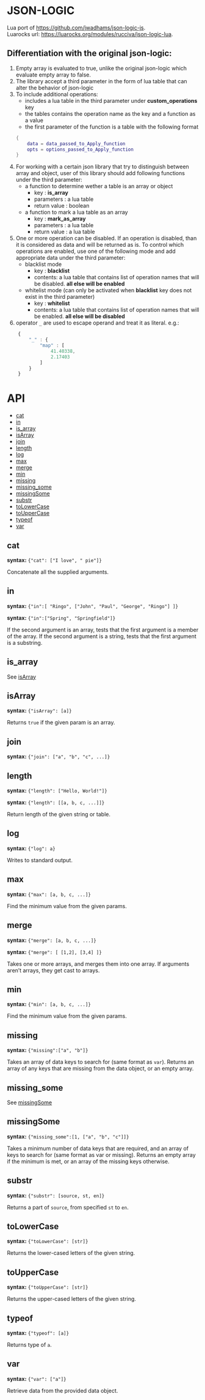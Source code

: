 # JSON-LOGIC

Lua port of <https://github.com/jwadhams/json-logic-js>.  
Luarocks url: <https://luarocks.org/modules/rucciva/json-logic-lua>.  

## Differentiation with the original json-logic:

1. Empty array is evaluated to true, unlike the original json-logic which evaluate empty array to false.
1. The library accept a third parameter in the form of lua table that can alter the behavior of json-logic
1. To include additional operations:
    - includes a lua table in the third parameter  under **custom_operations** key
    - the tables contains the operation name as the key and a function as a value
    - the first parameter of the function is a table with the following format
    ```lua
    {
        data = data_passed_to_Apply_function
        opts = options_passed_to_Apply_function
    }
    ```
1. For working with a certain json library that try to distinguish between array and object, user of this library should add following functions under the third parameter:
    - a function to determine wether a table is an array or object
        - key : **is_array**
        - parameters : a lua table
        - return value : boolean
    - a function to mark a lua table as an array
        - key : **mark_as_array**
        - parameters : a lua table
        - return value : a lua table
1. One or more operation can be disabled. If an operation is disabled, than it is considered as data and will be returned as is. To control which operations are enabled, use one of the following mode and add appropriate data under the third parameter:
    - blacklist mode
        - key : **blacklist**
        - contents: a lua table that contains list of operation names that will be disabled. **all else will be enabled**
    - whitelist mode (can only be activated when **blacklist** key does not exist in the third parameter)
        - key : **whitelist**
        - contents: a lua table that contains list of operation names that will be enabled. **all else will be disabled**
1. operator `_` are used to escape operand and treat it as literal. e.g.: 

```javascript
    {
        "_" : {
            "map" : [
                41.40338,
                2.17403
            ]
        }
    }
```

# API

- [cat](#cat)
- [in](#in)
- [is_array](#is_array)
- [isArray](#isarray)
- [join](#join)
- [length](#length)
- [log](#max)
- [max](#max)
- [merge](#merge)
- [min](#min)
- [missing](#missing)
- [missing_some](#missing_some)
- [missingSome](#missingsome)
- [substr](#substr)
- [toLowerCase](#tolowercase)
- [toUpperCase](#touppercase)
- [typeof](#typeof)
- [var](#var)


cat
---
**syntax:** `{"cat": ["I love", " pie"]}`

Concatenate all the supplied arguments.

in
---
**syntax:** `{"in":[ "Ringo", ["John", "Paul", "George", "Ringo"] ]}`

**syntax:** `{"in":["Spring", "Springfield"]}`

If the second argument is an array, tests that the first argument is a member of the array.
If the second argument is a string, tests that the first argument is a substring.

is_array
--------
See [isArray](#isarray)

isArray
-------
**syntax:** `{"isArray": [a]}`

Returns `true` if the given param is an array.

join
----
**syntax:** `{"join": ["a", "b", "c", ...]}`

length
------
**syntax:** `{"length": ["Hello, World!"]}`

**syntax:** `{"length": [[a, b, c, ...]]}`

Return length of the given string or table.

log
---
**syntax:** `{"log": a}`

Writes to standard output.

max
---
**syntax:** `{"max": [a, b, c, ...]}`

Find the minimum value from the given params.

merge
-----
**syntax:** `{"merge": [a, b, c, ...]}`

**syntax:** `{"merge": [ [1,2], [3,4] ]}`

Takes one or more arrays, and merges them into one array. If arguments aren’t arrays, they get cast to arrays.

min
---
**syntax:** `{"min": [a, b, c, ...]}`

Find the minimum value from the given params.

missing
-------
**syntax:** `{"missing":["a", "b"]}`

Takes an array of data keys to search for (same format as `var`). Returns an array of any keys that are missing from the data object, or an empty array.

missing_some
------------
See [missingSome](#missingsome)

missingSome
-----------
**syntax:** `{"missing_some":[1, ["a", "b", "c"]]}`

Takes a minimum number of data keys that are required, and an array of keys to search for (same format as var or missing). Returns an empty array if the minimum is met, or an array of the missing keys otherwise.

substr
------
**syntax:** `{"substr": [source, st, en]}`

Returns a part of `source`, from specified `st` to `en`.

toLowerCase
-----------
**syntax:** `{"toLowerCase": [str]}`

Returns the lower-cased letters of the given string.

toUpperCase
-----------
**syntax:** `{"toUpperCase": [str]}`

Returns the upper-cased letters of the given string.

typeof
------
**syntax:** `{"typeof": [a]}`

Returns type of `a`.

var
---
**syntax:** `{"var": ["a"]}`

Retrieve data from the provided data object.


